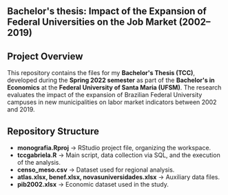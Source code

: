 ## Bachelor's thesis: Impact of the Expansion of Federal Universities on the Job Market (2002–2019)

## Project Overview  

This repository contains the files for my **Bachelor's Thesis (TCC)**, developed during the **Spring 2022 semester** as part of the **Bachelor's in Economics** at the **Federal University of Santa Maria (UFSM)**. The research evaluates the impact of the expansion of Brazilian Federal University campuses in new municipalities on labor market indicators between 2002 and 2019.

## Repository Structure  

- **monografia.Rproj** → RStudio project file, organizing the workspace.  
- **tccgabriela.R** → Main script, data collection via SQL, and the execution of the analysis.  
- **censo_meso.csv** → Dataset used for regional analysis.  
- **atlas.xlsx, benef.xlsx, novasuniversidades.xlsx** → Auxiliary data files.  
- **pib2002.xlsx** → Economic dataset used in the study.  


